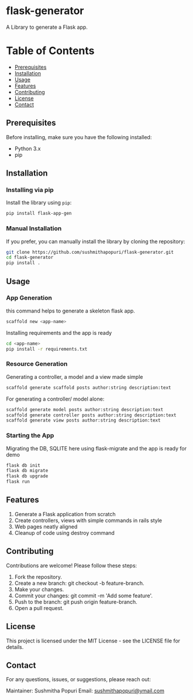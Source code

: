 # flask-generator
A Library to generate a Flask app.

# Table of Contents
- [Prerequisites](#prerequisites)
- [Installation](#installation)
- [Usage](#usage)
- [Features](#features)
- [Contributing](#contributing)
- [License](#license)
- [Contact](#contact)

## Prerequisites

Before installing, make sure you have the following installed:

- Python 3.x
- pip

## Installation

### Installing via pip
Install the library using `pip`:

```sh
pip install flask-app-gen
```
### Manual Installation
If you prefer, you can manually install the library by cloning the repository:
```sh
git clone https://github.com/sushmithapopuri/flask-generator.git
cd flask-generator
pip install .
```
## Usage
### App Generation
this command helps to generate a skeleton flask app.
```sh
scaffold new <app-name>
```
Installing requirements and the app is ready
```sh
cd <app-name>
pip install -r requirements.txt
```
### Resource Generation
Generating a controller, a model and a view made simple
```sh
scaffold generate scaffold posts author:string description:text
```
For generating a controller/ model alone:
```sh
scaffold generate model posts author:string description:text
scaffold generate controller posts author:string description:text
scaffold generate view posts author:string description:text
```
### Starting the App
Migrating the DB, SQLITE here using flask-migrate and the app is ready for demo
```sh
flask db init
flask db migrate
flask db upgrade
flask run
```

## Features

<ol>
<li> Generate a Flask application from scratch</li>
<li> Create controllers, views with simple commands in rails style</li>
<li> Web pages neatly aligned</li>
<li> Cleanup of code using destroy command</li>
</ol>

## Contributing
Contributions are welcome! Please follow these steps:
<ol>
<li>Fork the repository.</li>
<li>Create a new branch: git checkout -b feature-branch.</li>
<li>Make your changes.
<li>Commit your changes: git commit -m 'Add some feature'.</li>
<li>Push to the branch: git push origin feature-branch.</li>
<li>Open a pull request.</li>
</ol>

## License
This project is licensed under the MIT License - see the LICENSE file for details.

## Contact
For any questions, issues, or suggestions, please reach out:

Maintainer: Sushmitha Popuri
Email: sushmithapopuri@ymail.com
